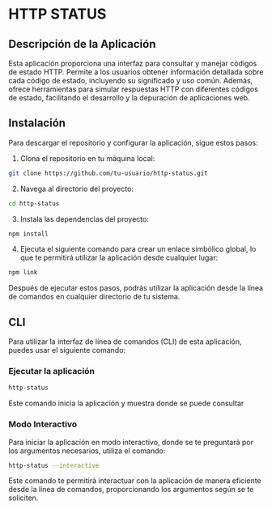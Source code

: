 # HTTP STATUS

## Descripción de la Aplicación

Esta aplicación proporciona una interfaz para consultar y manejar códigos de estado HTTP. Permite a los usuarios obtener información detallada sobre cada código de estado, incluyendo su significado y uso común. Además, ofrece herramientas para simular respuestas HTTP con diferentes códigos de estado, facilitando el desarrollo y la depuración de aplicaciones web.

## Instalación

Para descargar el repositorio y configurar la aplicación, sigue estos pasos:

1. Clona el repositorio en tu máquina local:

```bash
git clone https://github.com/tu-usuario/http-status.git
```

2. Navega al directorio del proyecto:

```bash
cd http-status
```

3. Instala las dependencias del proyecto:

```bash
npm install
```

4. Ejecuta el siguiente comando para crear un enlace simbólico global, lo que te permitirá utilizar la aplicación desde cualquier lugar:

```bash
npm link
```

Después de ejecutar estos pasos, podrás utilizar la aplicación desde la línea de comandos en cualquier directorio de tu sistema.

## CLI

Para utilizar la interfaz de línea de comandos (CLI) de esta aplicación, puedes usar el siguiente comando:

### Ejecutar la aplicación

```bash
http-status
```

Este comando inicia la aplicación y muestra donde se puede consultar

### Modo Interactivo

Para iniciar la aplicación en modo interactivo, donde se te preguntará por los argumentos necesarios, utiliza el comando:

```bash
http-status --interactive
```

Este comando te permitirá interactuar con la aplicación de manera eficiente desde la línea de comandos, proporcionando los argumentos según se te soliciten.

